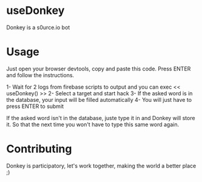 # useDonkey
Donkey is a s0urce.io bot

# Usage
Just open your browser devtools, copy and paste this code. Press ENTER and follow the instructions.

1- Wait for 2 logs from firebase scripts to output and you can exec << useDonkey() >>
2- Select a target and start hack
3- If the asked word is in the database, your input will be filled automatically
4- You will just have to press ENTER to submit

If the asked word isn't in the database, juste type it in and Donkey will store it. So that the next time you won't have to type this same word again.

# Contributing
Donkey is participatory, let's work together, making the world a better place ;)
